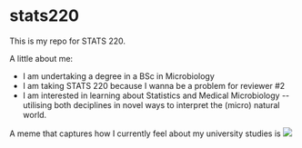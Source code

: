 # stats220

This is my repo for STATS 220. 

A little about me:

- I am undertaking a degree in a BSc in Microbiology
- I am taking STATS 220 because I wanna be a problem for reviewer #2  
- I am interested in learning about Statistics and Medical Microbiology -- utilising both deciplines in novel ways to interpret the (micro) natural world.  

A meme that captures how I currently feel about my university studies is ![]([https://9gag.com/gag/aM8W5eM](https://tenor.com/view/kendrick-lamar-not-like-us-piñata-owl-ovo-gif-18345010273510937572)) 
